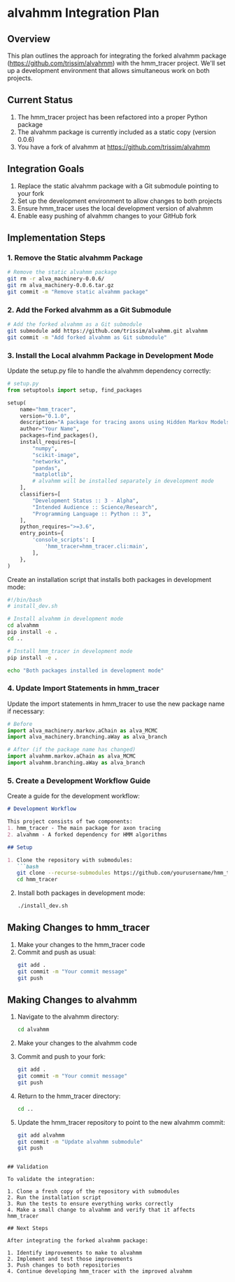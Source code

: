 # alvahmm Integration Plan

## Overview

This plan outlines the approach for integrating the forked alvahmm package (https://github.com/trissim/alvahmm) with the hmm_tracer project. We'll set up a development environment that allows simultaneous work on both projects.

## Current Status

1. The hmm_tracer project has been refactored into a proper Python package
2. The alvahmm package is currently included as a static copy (version 0.0.6)
3. You have a fork of alvahmm at https://github.com/trissim/alvahmm

## Integration Goals

1. Replace the static alvahmm package with a Git submodule pointing to your fork
2. Set up the development environment to allow changes to both projects
3. Ensure hmm_tracer uses the local development version of alvahmm
4. Enable easy pushing of alvahmm changes to your GitHub fork

## Implementation Steps

### 1. Remove the Static alvahmm Package

```bash
# Remove the static alvahmm package
git rm -r alva_machinery-0.0.6/
git rm alva_machinery-0.0.6.tar.gz
git commit -m "Remove static alvahmm package"
```

### 2. Add the Forked alvahmm as a Git Submodule

```bash
# Add the forked alvahmm as a Git submodule
git submodule add https://github.com/trissim/alvahmm.git alvahmm
git commit -m "Add forked alvahmm as Git submodule"
```

### 3. Install the Local alvahmm Package in Development Mode

Update the setup.py file to handle the alvahmm dependency correctly:

```python
# setup.py
from setuptools import setup, find_packages

setup(
    name="hmm_tracer",
    version="0.1.0",
    description="A package for tracing axons using Hidden Markov Models",
    author="Your Name",
    packages=find_packages(),
    install_requires=[
        "numpy",
        "scikit-image",
        "networkx",
        "pandas",
        "matplotlib",
        # alvahmm will be installed separately in development mode
    ],
    classifiers=[
        "Development Status :: 3 - Alpha",
        "Intended Audience :: Science/Research",
        "Programming Language :: Python :: 3",
    ],
    python_requires=">=3.6",
    entry_points={
        'console_scripts': [
            'hmm_tracer=hmm_tracer.cli:main',
        ],
    },
)
```

Create an installation script that installs both packages in development mode:

```bash
#!/bin/bash
# install_dev.sh

# Install alvahmm in development mode
cd alvahmm
pip install -e .
cd ..

# Install hmm_tracer in development mode
pip install -e .

echo "Both packages installed in development mode"
```

### 4. Update Import Statements in hmm_tracer

Update the import statements in hmm_tracer to use the new package name if necessary:

```python
# Before
import alva_machinery.markov.aChain as alva_MCMC
import alva_machinery.branching.aWay as alva_branch

# After (if the package name has changed)
import alvahmm.markov.aChain as alva_MCMC
import alvahmm.branching.aWay as alva_branch
```

### 5. Create a Development Workflow Guide

Create a guide for the development workflow:

```markdown
# Development Workflow

This project consists of two components:
1. hmm_tracer - The main package for axon tracing
2. alvahmm - A forked dependency for HMM algorithms

## Setup

1. Clone the repository with submodules:
   ```bash
   git clone --recurse-submodules https://github.com/yourusername/hmm_tracer.git
   cd hmm_tracer
   ```

2. Install both packages in development mode:
   ```bash
   ./install_dev.sh
   ```

## Making Changes to hmm_tracer

1. Make your changes to the hmm_tracer code
2. Commit and push as usual:
   ```bash
   git add .
   git commit -m "Your commit message"
   git push
   ```

## Making Changes to alvahmm

1. Navigate to the alvahmm directory:
   ```bash
   cd alvahmm
   ```

2. Make your changes to the alvahmm code

3. Commit and push to your fork:
   ```bash
   git add .
   git commit -m "Your commit message"
   git push
   ```

4. Return to the hmm_tracer directory:
   ```bash
   cd ..
   ```

5. Update the hmm_tracer repository to point to the new alvahmm commit:
   ```bash
   git add alvahmm
   git commit -m "Update alvahmm submodule"
   git push
   ```
```

## Validation

To validate the integration:

1. Clone a fresh copy of the repository with submodules
2. Run the installation script
3. Run the tests to ensure everything works correctly
4. Make a small change to alvahmm and verify that it affects hmm_tracer

## Next Steps

After integrating the forked alvahmm package:

1. Identify improvements to make to alvahmm
2. Implement and test those improvements
3. Push changes to both repositories
4. Continue developing hmm_tracer with the improved alvahmm
